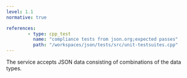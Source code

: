 ```yaml
---
level: 1.1
normative: true

references:
        - type: cpp_test
          name: "compliance tests from json.org;expected passes"
          path: "/workspaces/json/tests/src/unit-testsuites.cpp"
---
```


The service accepts JSON data consisting of combinations of the data types.